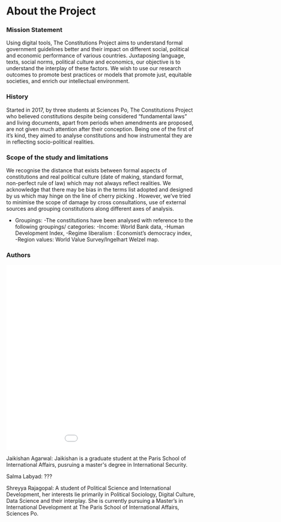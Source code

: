 # About the Project 

### Mission Statement 
Using digital tools, The Constitutions Project aims to understand formal government guidelines better and their impact on different social, political and economic performance of various countries. Juxtaposing language, texts, social norms, political culture and economics, our objective is to understand the interplay of these factors. We wish to use our research outcomes to promote best practices or models that promote just, equitable societies, and enrich our intellectual environment.

### History 
Started in 2017, by three students at Sciences Po, The Constitutions Project who  believed constitutions despite being considered “fundamental laws” and living documents, apart from periods when amendments are proposed, are not given much attention after their conception.  Being one of the first of it’s kind, they aimed to analyse constitutions and how instrumental they are in reflecting socio-political realities. 

### Scope of the study and limitations
We recognise the distance  that exists between formal aspects of constitutions and real political culture (date of making, standard format, non-perfect rule of law) which may not always reflect realities. We acknowledge that there may be bias in the terms list adopted and designed by us which may hinge on the line of cherry picking . However, we’ve tried to minimise the scope of damage by cross consultations, use of external sources and grouping constitutions along different axes of analysis. 
- Groupings: 
-The constitutions have been analysed with reference to the following groupings/ categories: 
-Income: World Bank data,
-Human Development Index,
-Regime liberalism : Economist’s democracy index,
-Region values: World Value Survey/Ingelhart Welzel map.

### Authors 

<iframe src="/constitutionproject-1/assets/images/authors.png" frameborder="0" width="1000" height="493" allowfullscreen></iframe>

Jaikishan Agarwal: 
Jaikishan is a graduate student at the Paris School of International Affairs, pusruing a master's degree in International Security. 

Salma Labyad: 
???

Shreyya Rajagopal: 
A student of Political Science and International Development, her interests lie primarily in Political Sociology, Digital Culture, Data Science and their interplay. She is currently pursuing a Master’s in International Development at The Paris School of International Affairs, Sciences Po. 
